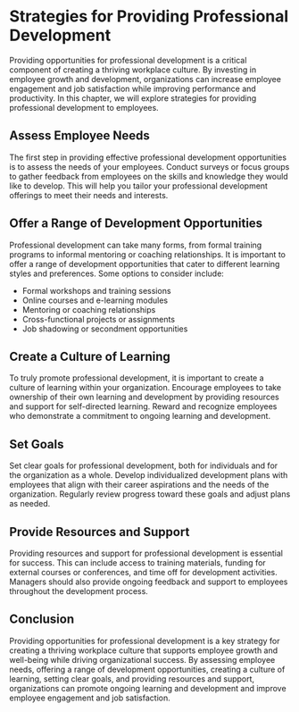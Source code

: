 Strategies for Providing Professional Development
============================================================================================================

Providing opportunities for professional development is a critical component of creating a thriving workplace culture. By investing in employee growth and development, organizations can increase employee engagement and job satisfaction while improving performance and productivity. In this chapter, we will explore strategies for providing professional development to employees.

Assess Employee Needs
---------------------

The first step in providing effective professional development opportunities is to assess the needs of your employees. Conduct surveys or focus groups to gather feedback from employees on the skills and knowledge they would like to develop. This will help you tailor your professional development offerings to meet their needs and interests.

Offer a Range of Development Opportunities
------------------------------------------

Professional development can take many forms, from formal training programs to informal mentoring or coaching relationships. It is important to offer a range of development opportunities that cater to different learning styles and preferences. Some options to consider include:

* Formal workshops and training sessions
* Online courses and e-learning modules
* Mentoring or coaching relationships
* Cross-functional projects or assignments
* Job shadowing or secondment opportunities

Create a Culture of Learning
----------------------------

To truly promote professional development, it is important to create a culture of learning within your organization. Encourage employees to take ownership of their own learning and development by providing resources and support for self-directed learning. Reward and recognize employees who demonstrate a commitment to ongoing learning and development.

Set Goals
---------

Set clear goals for professional development, both for individuals and for the organization as a whole. Develop individualized development plans with employees that align with their career aspirations and the needs of the organization. Regularly review progress toward these goals and adjust plans as needed.

Provide Resources and Support
-----------------------------

Providing resources and support for professional development is essential for success. This can include access to training materials, funding for external courses or conferences, and time off for development activities. Managers should also provide ongoing feedback and support to employees throughout the development process.

Conclusion
----------

Providing opportunities for professional development is a key strategy for creating a thriving workplace culture that supports employee growth and well-being while driving organizational success. By assessing employee needs, offering a range of development opportunities, creating a culture of learning, setting clear goals, and providing resources and support, organizations can promote ongoing learning and development and improve employee engagement and job satisfaction.
